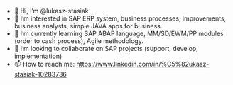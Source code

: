 - 👋 Hi, I’m @lukasz-stasiak
- 👀 I’m interested in SAP ERP system, business processes, improvements, business analysts, simple JAVA apps for business.
- 🌱 I’m currently learning SAP ABAP language, MM/SD/EWM/PP modules (order to cash process), Agile methodology.
- 💞️ I’m looking to collaborate on SAP projects (support, develop, implementation)
- 📫 How to reach me: https://www.linkedin.com/in/%C5%82ukasz-stasiak-10283736

<!---
lukasz-stasiak/lukasz-stasiak is a ✨ special ✨ repository because its `README.md` (this file) appears on your GitHub profile.
You can click the Preview link to take a look at your changes.
--->
